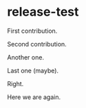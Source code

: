 # release-test

First contribution.

Second contribution.

Another one.

Last one (maybe).

Right.

Here we are again.
